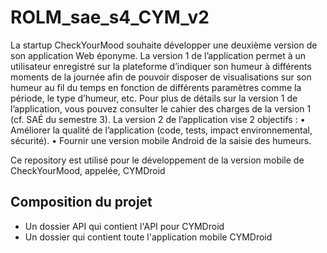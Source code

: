 # ROLM_sae_s4_CYM_v2

La startup CheckYourMood souhaite développer une deuxième version de son application Web
éponyme.
La version 1 de l’application permet à un utilisateur enregistré sur la plateforme d’indiquer son
humeur à différents moments de la journée afin de pouvoir disposer de visualisations sur son
humeur au fil du temps en fonction de différents paramètres comme la période, le type d’humeur,
etc. Pour plus de détails sur la version 1 de l’application, vous pouvez consulter le cahier des
charges de la version 1 (cf. SAÉ du semestre 3).
La version 2 de l’application vise 2 objectifs :
• Améliorer la qualité de l’application (code, tests, impact environnemental, sécurité).
• Fournir une version mobile Android de la saisie des humeurs.

Ce repository est utilisé pour le développement de la version mobile de CheckYourMood, appelée, CYMDroid

## Composition du projet
- Un dossier API qui contient l'API pour CYMDroid
- Un dossier qui contient toute l'application mobile CYMDroid

